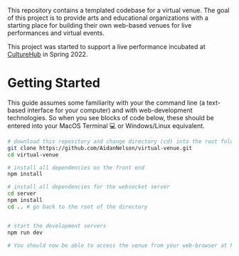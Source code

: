 This repository contains a templated codebase for a virtual venue. The goal of this project is to provide arts and educational organizations with a starting place for building their own web-based venues for live performances and virtual events.

This project was started to support a live performance incubated at [CultureHub](https://www.culturehub.org/) in Spring 2022.

# Getting Started

This guide assumes some familiarity with your the command line (a text-based interface for your computer) and with web-development technologies. So when you see blocks of code below, these should be entered into your MacOS Terminal 💻 or Windows/Linux equivalent.

```sh
# download this repository and change directory (cd) into the root folder
git clone https://github.com/AidanNelson/virtual-venue.git
cd virtual-venue

# install all dependencies on the front end
npm install

# install all dependencies for the websocket server
cd server
npm install
cd .. # go back to the root of the directory


# start the development servers
npm run dev

# You should now be able to access the venue from your web-browser at http://localhost:3000/

